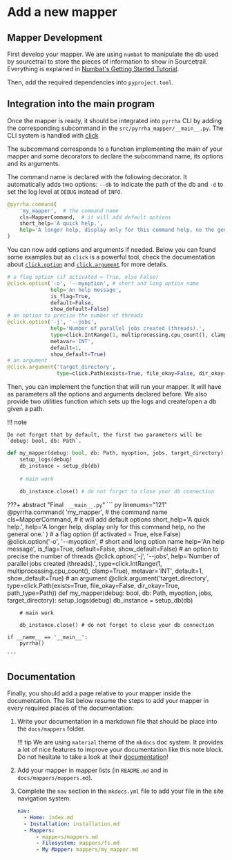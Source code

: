 # Add a new mapper

## Mapper Development
First develop your mapper. We are using `numbat` to manipulate the db used by sourcetrail to store the pieces of information to show in Sourcetrail. Everything is explained in [Numbat's Getting Started Tutorial]().

Then, add the required dependencies into `pyproject.toml`.

## Integration into the main program
Once the mapper is ready, it should be integrated into `pyrrha` CLI by adding the corresponding subcommand in the `src/pyrrha_mapper/__main__.py`. The CLI system is handled with [click](https://click.palletsprojects.com)

The subcommand corresponds to a function implementing the main of your mapper and some decorators to declare the subcommand name, its options and its arguments. 

The command name is declared with the following decorator. It automatically adds two options: `--db` to indicate the path of the db and `-d` to set the log level at `DEBUG` instead of `INFO`.

```python linenums="121"
@pyrrha.command(
    'my_mapper',  # the command name
    cls=MapperCommand,  # it will add default options
    short_help='A quick help.',
    help='A longer help, display only for this command help, no the general one.'
)
```
You can now add options and arguments if needed. Below you can found some examples but as `click` is a powerful tool, check the documentation about [`click.option`](https://click.palletsprojects.com/options/) and [`click.argument`](https://click.palletsprojects.com/arguments/) for more details.
```python linenums="127"
# a flag option (if activated = True, else False)
@click.option('-o', '--myoption', # short and long option name
              help='An help message',
              is_flag=True,
              default=False,
              show_default=False)
# an option to precise the number of threads
@click.option('-j', '--jobs',
              help='Number of parallel jobs created (threads).',
              type=click.IntRange(1, multiprocessing.cpu_count(), clamp=True),
              metavar='INT',
              default=1,
              show_default=True)
# an argument
@click.argument('target_directory',
                type=click.Path(exists=True, file_okay=False, dir_okay=True, path_type=Path))
```
Then, you can implement the function that will run your mapper. It will have as parameters all
the options and arguments declared before. We also provide two utilities function which sets up the logs and create/open a db given a path.

!!! note 
    
    Do not forget that by default, the first two parameters will be `debug: bool, db: Path`.

```python linenums="143"
def my_mapper(debug: bool, db: Path, myoption, jobs, target_directory):
    setup_logs(debug)
    db_instance = setup_db(db)
    
    # main work 
    
    db_instance.close() # do not forget to close your db connection    
```

???+ abstract "Final ` __main__.py`"
    ``` py linenums="121" 
    @pyrrha.command(
        'my_mapper',  # the command name
        cls=MapperCommand,  # it will add default options
        short_help='A quick help.',
        help='A longer help, display only for this command help, no the general one.'
    )
    # a flag option (if activated = True, else False)
    @click.option('-o', '--myoption', # short and long option name
                  help='An help message',
                  is_flag=True,
                  default=False,
                  show_default=False)
    # an option to precise the number of threads
    @click.option('-j', '--jobs',
                  help='Number of parallel jobs created (threads).',
                  type=click.IntRange(1, multiprocessing.cpu_count(), clamp=True),
                  metavar='INT',
                  default=1,
                  show_default=True)
    # an argument
    @click.argument('target_directory',
                    type=click.Path(exists=True, file_okay=False, dir_okay=True, path_type=Path))
    def my_mapper(debug: bool, db: Path, myoption, jobs, target_directory):
        setup_logs(debug)
        db_instance = setup_db(db)
        
        # main work 
        
        db_instance.close() # do not forget to close your db connection  
    
    if __name__ == '__main__':
        pyrrha()

    ```


## Documentation
Finally, you should add a page relative to your mapper inside the documentation. The list below resume the steps to add your mapper in every required places of the documentation:

1. Write your documentation in a markdown file that should be place into the `docs/mappers` folder.

    !!! tip
        We are using `material` theme of the `mkdocs` doc system. It provides a lot of nice features to improve your documentation like this note block. Do not hesitate to take a look at their [documentation](https://squidfunk.github.io/mkdocs-material/reference/)!

2. Add your mapper in mapper lists (in `README.md` and in `docs/mappers/mappers.md`).
3. Complete the `nav` section in the `mkdocs.yml` file to add your file in the site navigation system.

    ```yaml linenums="33" hl_lines="7"
    nav:
      - Home: index.md
      - Installation: installation.md
      - Mappers:
          - mappers/mappers.md
          - Filesystem: mappers/fs.md
          - My Mapper: mappers/my_mapper.md
    ```